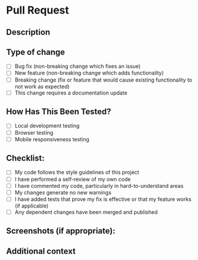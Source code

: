 # Pull Request

## Description
<!-- Please include a summary of the change and which issue is fixed. Please also include relevant motivation and context. List any dependencies that are required for this change. -->

## Type of change
<!-- Please delete options that are not relevant. -->

- [ ] Bug fix (non-breaking change which fixes an issue)
- [ ] New feature (non-breaking change which adds functionality)
- [ ] Breaking change (fix or feature that would cause existing functionality to not work as expected)
- [ ] This change requires a documentation update

## How Has This Been Tested?
<!-- Please describe the tests that you ran to verify your changes. Provide instructions so we can reproduce. Please also list any relevant details for your test configuration. -->

- [ ] Local development testing
- [ ] Browser testing
- [ ] Mobile responsiveness testing

## Checklist:
<!-- Please delete options that are not relevant. -->

- [ ] My code follows the style guidelines of this project
- [ ] I have performed a self-review of my own code
- [ ] I have commented my code, particularly in hard-to-understand areas
- [ ] My changes generate no new warnings
- [ ] I have added tests that prove my fix is effective or that my feature works (if applicable)
- [ ] Any dependent changes have been merged and published

## Screenshots (if appropriate):
<!-- If your change includes UI modifications, please include before/after screenshots. -->

## Additional context
<!-- Add any other context about the pull request here. --> 